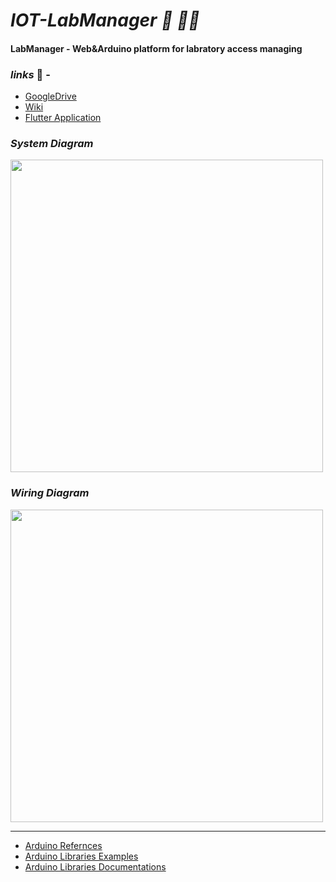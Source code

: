 # _IOT-LabManager 🥼 👨‍🔬_
#### LabManager - Web&amp;Arduino platform for labratory access managing



### _links_ 👀 - 
- [GoogleDrive](https://drive.google.com/drive/folders/1LymdwhpFjWQGFaYAkmWf963e8x5aBm2m?usp=sharing)
- [Wiki](https://github.com/AseelAborokn/IOT-LabManager/wiki)
- [Flutter Application](https://github.com/AseelAborokn/lab_manager_app)

### _System Diagram_

<img src="https://user-images.githubusercontent.com/51314991/173332031-558f6f25-9cb0-43ae-b813-20721b5862aa.png" width="500" hight="500">

  
### _Wiring Diagram_
<img src="https://user-images.githubusercontent.com/51314991/173332040-374b62fc-f0c8-418f-bfba-4ae591a0ad83.png" width="500" hight="500">

-------------------------------------
- [Arduino Refernces](https://www.arduino.cc/reference/en/)
- [Arduino Libraries Examples](https://docs.arduino.cc/library-examples/)
- [Arduino Libraries Documentations](https://www.arduino.cc/reference/en/libraries/?_gl=1*gdupu9*_ga*MTk4MjI1MjM5MC4xNjQ3OTUwNTAy*_ga_NEXN8H46L5*MTY0Nzk3NDM2NC4zLjEuMTY0Nzk3NDc1MS4w)

